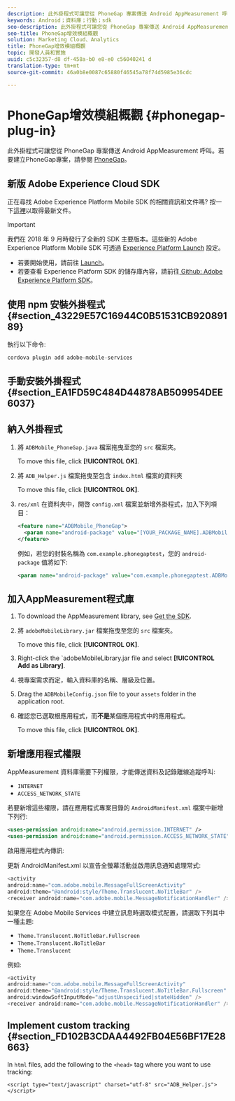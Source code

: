```yaml
---
description: 此外掛程式可讓您從 PhoneGap 專案傳送 Android AppMeasurement 呼叫。
keywords: Android；資料庫；行動；sdk
seo-description: 此外掛程式可讓您從 PhoneGap 專案傳送 Android AppMeasurement 呼叫。
seo-title: PhoneGap增效模組概觀
solution: Marketing Cloud、Analytics
title: PhoneGap增效模組概觀
topic: 開發人員和實施
uuid: c5c32357-d8 df-458a-b0 e8-e0 c56040241 d
translation-type: tm+mt
source-git-commit: 46a0b8e0087c65880f46545a78f74d5985e36cdc

---
```



# PhoneGap增效模組概觀 {#phonegap-plug-in}

此外掛程式可讓您從 PhoneGap 專案傳送 Android AppMeasurement 呼叫。若要建立PhoneGap專案，請參閱 [PhoneGap](https://helpx.adobe.com/experience-manager/6-4/mobile/using/phonegap.html)。

## 新版 Adobe Experience Cloud SDK

正在尋找 Adobe Experience Platform Mobile SDK 的相關資訊和文件嗎? 按一下[這裡](https://aep-sdks.gitbook.io/docs/)以取得最新文件。

>[!IMPORTANT]
>
>我們在 2018 年 9 月時發行了全新的 SDK 主要版本。這些新的 Adobe Experience Platform Mobile SDK 可透過 [Experience Platform Launch](https://www.adobe.com/experience-platform/launch.html) 設定。

* 若要開始使用，請前往 [Launch](https://launch.adobe.com/)。
* 若要查看 Experience Platform SDK 的儲存庫內容，請前往[ Github: Adobe Experience Platform SDK](https://github.com/Adobe-Marketing-Cloud/acp-sdks)。


## 使用 npm 安裝外掛程式 {#section_43229E57C16944C0B51531CB92089189}

執行以下命令:

```java
cordova plugin add adobe-mobile-services
```

## 手動安裝外掛程式 {#section_EA1FD59C484D44878AB509954DEE6037}

## 納入外掛程式

1. 將 `ADBMobile_PhoneGap.java` 檔案拖曳至您的 `src` 檔案夾。

   To move this file, click **[!UICONTROL OK]**.

1. 將 `ADB_Helper.js` 檔案拖曳至包含 `index.html` 檔案的資料夾

   To move this file, click **[!UICONTROL OK]**.

1. `res/xml` 在資料夾中，開啓 `config.xml` 檔案並新增外掛程式，加入下列項目：

   ```xml
   <feature name="ADBMobile_PhoneGap"> 
     <param name="android-package" value="[YOUR_PACKAGE_NAME].ADBMobile_PhoneGap" /> 
   </feature>
   ```

   例如，若您的封裝名稱為 `com.example.phonegaptest`，您的 `android-package` 值將如下:

   ```xml
   <param name="android-package" value="com.example.phonegaptest.ADBMobile_PhoneGap" />
   ```

## 加入AppMeasurement程式庫

1. To download the AppMeasurement library, see [Get the SDK](/help/android/getting-started/dev-qs.md).
1. 將 `adobeMobileLibrary.jar` 檔案拖曳至您的 `src` 檔案夾。

   To move this file, click **[!UICONTROL OK]**.

1. Right-click the `adobeMobileLibrary.jar file and select **[!UICONTROL Add as Library]**.
1. 視專案需求而定，輸入資料庫的名稱、層級及位置。
1. Drag the `ADBMobileConfig.json` file to your `assets` folder in the application root.
1. 確認您已選取根應用程式，而&#x200B;**不是**&#x200B;某個應用程式中的應用程式。

   To move this file, click **[!UICONTROL OK]**.

## 新增應用程式權限

AppMeasurement 資料庫需要下列權限，才能傳送資料及記錄離線追蹤呼叫:

* `INTERNET`
* `ACCESS_NETWORK_STATE`

若要新增這些權限，請在應用程式專案目錄的 `AndroidManifest.xml` 檔案中新增下列行:

```xml
<uses-permission android:name="android.permission.INTERNET" /> 
<uses-permission android:name="android.permission.ACCESS_NETWORK_STATE" />
```

啟用應用程式內傳訊:

更新 AndroidManifest.xml 以宣告全螢幕活動並啟用訊息通知處理常式:

```java
<activity  
android:name="com.adobe.mobile.MessageFullScreenActivity"  
android:theme="@android:style/Theme.Translucent.NoTitleBar" /> 
<receiver android:name="com.adobe.mobile.MessageNotificationHandler" />
```

如果您在 Adobe Mobile Services 中建立訊息時選取模式配置，請選取下列其中一種主題:

* `Theme.Translucent.NoTitleBar.Fullscreen`
* `Theme.Translucent.NoTitleBar`
* `Theme.Translucent`

例如:

```java
<activity 
android:name="com.adobe.mobile.MessageFullScreenActivity" 
android:theme="@android:style/Theme.Translucent.NoTitleBar.Fullscreen" 
android:windowSoftInputMode="adjustUnspecified|stateHidden" /> 
<receiver android:name="com.adobe.mobile.MessageNotificationHandler" />
```

## Implement custom tracking {#section_FD102B3CDAA4492FB04E56BF17E28663}

In `html` files, add the following to the `<head>` tag where you want to use tracking:

```
<script type="text/javascript" charset="utf-8" src="ADB_Helper.js"></script>
```

